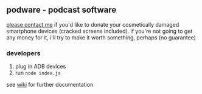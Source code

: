 ## podware - podcast software

[please contact me](http://ddaaggeett.xyz/contact) if you'd like to donate your cosmetically damaged smartphone devices (cracked screens included). if you're not going to get any money for it, i'll try to make it worth something, perhaps (no guarantee)

### developers

1. plug in ADB devices
2. run `node index.js`

see [wiki](https://github.com/ddaaggeett/podware/wiki) for further documentation
